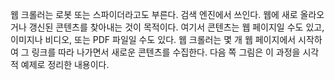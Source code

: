 웹 크롤러는 로봇 또는 스파이더라고도 부른다.
검색 엔진에서 쓰인다.
웹에 새로 올라오거나 갱신된 콘텐츠를 찾아내는 것이 목적이다.
여기서 콘텐츠는 웹 페이지일 수도 있고, 이미지나 비디오, 또는 PDF 파일일 수도 있다.
웹 크롤러는 몇 개 웹 페이지에서 시작하여 그 링크를 따라 나가면서 새로운 콘텐츠를 수집한다.
다음 쪽 그림은 이 과정을 시각적 예제로 정리한 내용이다.